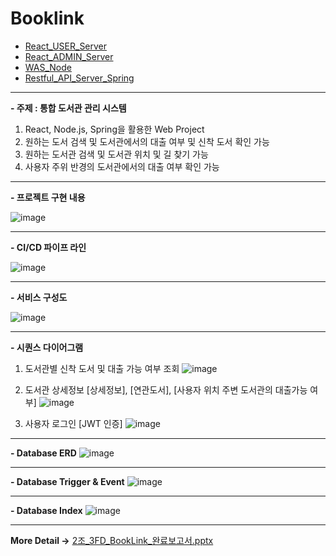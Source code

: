 # Booklink
- [React_USER_Server](https://github.com/hyunisnotnull/booklink_react)
- [React_ADMIN_Server](https://github.com/hyunisnotnull/booklink_admin)
- [WAS_Node](https://github.com/hyunisnotnull/booklink_node)
- [Restful_API_Server_Spring](https://github.com/hyunisnotnull/booklink_spring)
-----------------------------------
**- 주제 : 통합 도서관 관리 시스템**
  1. React, Node.js, Spring을 활용한 Web Project
  2. 원하는 도서 검색 및 도서관에서의 대출 여부 및 신착 도서 확인 가능
  3. 원하는 도서관 검색 및 도서관 위치 및 길 찾기 가능
  4. 사용자 주위 반경의 도서관에서의 대출 여부 확인 가능

-----------------------------------
**- 프로젝트 구현 내용**

![image](https://github.com/user-attachments/assets/99c67137-cc42-45a2-8f13-75dce7ad397b)


-----------------------------------
**- CI/CD 파이프 라인**

![image](https://github.com/user-attachments/assets/563ee9ba-6ee6-4e5f-ab03-cfec3a631d46)

-----------------------------------
**- 서비스 구성도**

![image](https://github.com/user-attachments/assets/bb5ef25b-9f46-44f7-bae5-90b746fb3dfa)

-----------------------------------
**- 시퀀스 다이어그램**
1. 도서관별 신착 도서 및 대출 가능 여부 조회
![image](https://github.com/user-attachments/assets/91ce1487-44fb-490c-9086-b1b5f2ef41d5)

2. 도서관 상세정보 [상세정보], [연관도서], [사용자 위치 주변 도서관의 대출가능 여부]
![image](https://github.com/user-attachments/assets/17f72cbe-7d6a-4462-8859-14bb27fb88fa)

3. 사용자 로그인 [JWT 인증]
![image](https://github.com/user-attachments/assets/ad682721-c62d-4ef4-9edd-12461efe01ef)

-----------------------------------
**- Database ERD**
![image](https://github.com/user-attachments/assets/75f2b635-2602-45bc-bc1d-8f5e510405ed)

-----------------------------------
**- Database Trigger & Event**
![image](https://github.com/user-attachments/assets/1e830559-52ed-43b3-8dbf-c709a1d4cc83)

-----------------------------------
**- Database Index**
![image](https://github.com/user-attachments/assets/035c339b-6cff-49b4-a6f7-92fbef8323e3)

-----------------------------------
**More Detail →**
[2조_3FD_BookLink_완료보고서.pptx](https://github.com/user-attachments/files/18206134/2._3FD_BookLink_.pptx)

